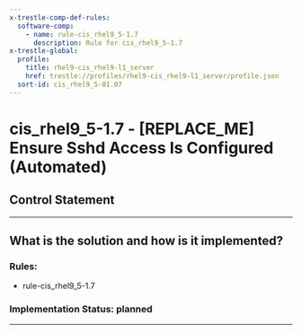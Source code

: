 ```yaml
---
x-trestle-comp-def-rules:
  software-comp:
    - name: rule-cis_rhel9_5-1.7
      description: Rule for cis_rhel9_5-1.7
x-trestle-global:
  profile:
    title: rhel9-cis_rhel9-l1_server
    href: trestle://profiles/rhel9-cis_rhel9-l1_server/profile.json
  sort-id: cis_rhel9_5-01.07
---
```


# cis_rhel9_5-1.7 - \[REPLACE_ME\] Ensure Sshd Access Is Configured (Automated)

## Control Statement

______________________________________________________________________

## What is the solution and how is it implemented?

<!-- For implementation status enter one of: implemented, partial, planned, alternative, not-applicable -->

<!-- Note that the list of rules under ### Rules: is read-only and changes will not be captured after assembly to JSON -->

<!-- Add control implementation description here for control: cis_rhel9_5-1.7 -->

### Rules:

  - rule-cis_rhel9_5-1.7

### Implementation Status: planned

______________________________________________________________________
